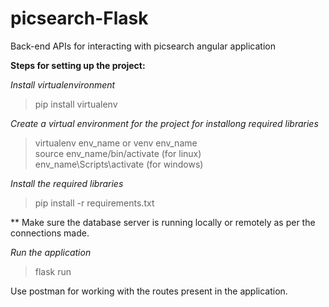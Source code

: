 # picsearch-Flask
Back-end APIs for interacting with picsearch angular application

**Steps for setting up the project:**

_Install virtualenvironment_
> pip install virtualenv

_Create a virtual environment for the project for installong required libraries_
> virtualenv env_name or venv env_name  
> source env_name/bin/activate (for linux)  
> env_name\Scripts\activate (for windows)  

_Install the required libraries_
> pip install -r requirements.txt

** Make sure the database server is running locally or remotely as per the connections made.

_Run the application_
> flask run

Use postman for working with the routes present in the application.
